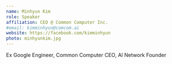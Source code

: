 ```yaml
---
name: Minhyun Kim
role: Speaker
affiliation: CEO @ Common Computer Inc.
#email: kimminhyun@comcom.ai
website: https://facebook.com/kimminhyun
photo: minhyunkim.jpg
---
```


Ex Google Engineer, Common Computer CEO, AI Network Founder
